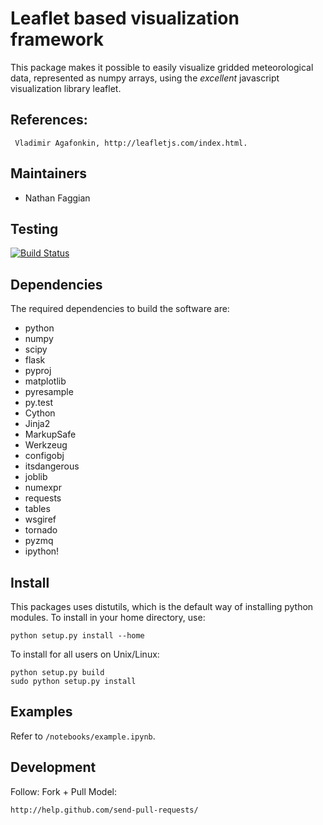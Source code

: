 Leaflet based visualization framework
=====================================

This package makes it possible to easily visualize gridded meteorological data, represented as numpy arrays, using the *excellent* javascript visualization library leaflet.

References:
-----------

     Vladimir Agafonkin, http://leafletjs.com/index.html. 


Maintainers
-----------

   - Nathan Faggian

Testing
-------

[![Build Status](https://travis-ci.org/nfaggian/leafvis.png?branch=master)](https://travis-ci.org/nfaggian/leafvis)

Dependencies
------------

The required dependencies to build the software are:

  - python
  - numpy
  - scipy
  - flask
  - pyproj
  - matplotlib
  - pyresample
  - py.test
  - Cython
  - Jinja2
  - MarkupSafe
  - Werkzeug
  - configobj
  - itsdangerous
  - joblib
  - numexpr
  - requests
  - tables
  - wsgiref
  - tornado
  - pyzmq
  - ipython!

Install
-------

This packages uses distutils, which is the default way of installing python modules. To install in your home directory, use:

    python setup.py install --home

To install for all users on Unix/Linux:

    python setup.py build
    sudo python setup.py install

Examples
--------

Refer to ``/notebooks/example.ipynb``.

Development
-----------

Follow: Fork + Pull Model:

    http://help.github.com/send-pull-requests/